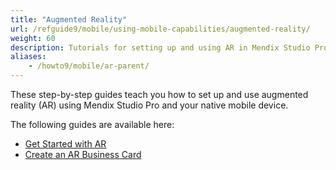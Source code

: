 ```yaml
---
title: "Augmented Reality"
url: /refguide9/mobile/using-mobile-capabilities/augmented-reality/
weight: 60
description: Tutorials for setting up and using AR in Mendix Studio Pro.
aliases:
    - /howto9/mobile/ar-parent/
---
```


These step-by-step guides teach you how to set up and use augmented reality (AR) using Mendix Studio Pro and your native mobile device.

The following guides are available here:

* [Get Started with AR](/refguide9/mobile/using-mobile-capabilities/augmented-reality/how-to-ar-simple-cube/)
* [Create an AR Business Card](/refguide9/mobile/using-mobile-capabilities/augmented-reality/how-to-ar-business-card/)
